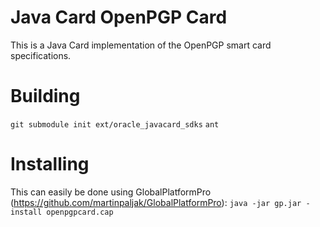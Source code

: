 # Java Card OpenPGP Card

This is a Java Card implementation of the OpenPGP smart card specifications.

# Building

`git submodule init ext/oracle_javacard_sdks`
`ant`

# Installing

This can easily be done using GlobalPlatformPro (https://github.com/martinpaljak/GlobalPlatformPro):
`java -jar gp.jar -install openpgpcard.cap`
